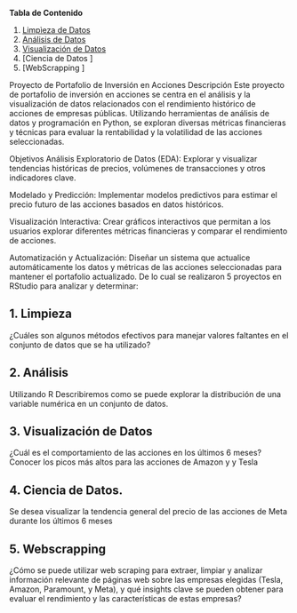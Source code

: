 **Tabla de Contenido**
1. [Limpìeza de Datos ](https://github.com/MarioOva/Portafolios-de-Proyectos-en-R/blob/main/README.md#1limpieza)
2. [Análisis de Datos](https://github.com/MarioOva/Portafolios-de-Proyectos-en-R/blob/main/README.md#2an%C3%A1lisis)
3. [Visualización de Datos ](https://github.com/MarioOva/Portafolios-de-Proyectos-en-R/blob/main/README.md#3visualizaci%C3%B3n-de-datos)
4. [Ciencia de Datos ]
5. [WebScrapping ]

Proyecto de Portafolio de Inversión en Acciones
Descripción
Este proyecto de portafolio de inversión en acciones se centra en el análisis y la visualización de datos relacionados con el rendimiento histórico de acciones de empresas públicas. Utilizando herramientas de análisis de datos y programación en Python, se exploran diversas métricas financieras y técnicas para evaluar la rentabilidad y la volatilidad de las acciones seleccionadas.

Objetivos
Análisis Exploratorio de Datos (EDA): Explorar y visualizar tendencias históricas de precios, volúmenes de transacciones y otros indicadores clave.

Modelado y Predicción: Implementar modelos predictivos para estimar el precio futuro de las acciones basados en datos históricos.

Visualización Interactiva: Crear gráficos interactivos que permitan a los usuarios explorar diferentes métricas financieras y comparar el rendimiento de acciones.

Automatización y Actualización: Diseñar un sistema que actualice automáticamente los datos y métricas de las acciones seleccionadas para mantener el portafolio actualizado.
De lo cual se realizaron 5 proyectos en RStudio para analizar y determinar:

## 1.	Limpieza
¿Cuáles son algunos métodos efectivos para manejar valores faltantes en el conjunto de datos que se ha utilizado?
## 2.	Análisis
Utilizando R Describiremos como se puede explorar la distribución de una variable numérica en un conjunto de datos. 

## 3.	Visualización de Datos
¿Cuál es el comportamiento de las acciones en los últimos 6 meses?
Conocer los picos más altos para las acciones de Amazon y y Tesla

## 4.	Ciencia de Datos.
Se desea visualizar la tendencia general del precio de las acciones de Meta durante los últimos 6 meses

## 5.	Webscrapping
¿Cómo se puede utilizar web scraping para extraer, limpiar y analizar información relevante de páginas web sobre las empresas elegidas (Tesla, Amazon, Paramount, y Meta), y qué insights clave se pueden obtener para evaluar el rendimiento y las características de estas empresas?


